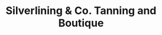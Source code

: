 ---
title: "Silverlining & Co. Tanning and Boutique"
url: /mineola/silverlining-and-co-tanning-and-boutique/
shop: beauty
---